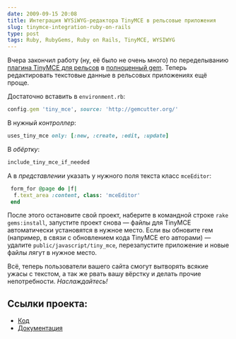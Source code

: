 ```yaml
---
date: 2009-09-15 20:08
title: Интеграция WYSiWYG-редактора TinyMCE в рельсовые приложения
slug: tinymce-integration-ruby-on-rails
type: post
tags: Ruby, RubyGems, Ruby on Rails, TinyMCE, WYSIWYG
---
```


Вчера закончил работу (ну, её было не очень много) по переделыванию [плагина TinyMCE для рельсов](http://github.com/kete/tiny_mce "Плагин TinyMCE для Ruby on Rails") в [полноценный gem](http://gemcutter.org/gems/tiny_mce "гем tiny_mce на GemCutter"). <span style="background-color: #ffffff;">Теперь редактировать текстовые данные в рельсовых приложениях ещё проще.</span>

Достаточно вставить в `environment.rb`:

``` ruby
config.gem 'tiny_mce', source: 'http://gemcutter.org/'
```

В нужный *контроллер*:

``` ruby
uses_tiny_mce only: [:new, :create, :edit, :update]
```

В *обёртку*:

``` ruby
include_tiny_mce_if_needed
```

А в *представлении* указать у нужного поля текста класс `mceEditor`:

``` ruby
 form_for @page do |f|
  f.text_area :content, class: 'mceEditor'
 end
```

После этого остановите свой проект, наберите в командной строке `rake gems:install`, запустите проект снова — файлы для TinyMCE автоматически установятся в нужное место. Если вы обновите гем (например, в связи с обновлением кода TinyMCE его авторами) — удалите `public/javascript/tiny_mce`, перезапустите приложение и новые файлы лягут в нужное место.

Всё, теперь пользователи вашего сайта смогут вытворять всякие ужасы с текстом, а так же рвать вашу вёрстку и делать прочие непотребности. *Наслаждайтесь!*

## Ссылки проекта:

* [Код](http://github.com/krasivotokak/tiny_mce "tiny_mce на ГитХабе")
* [Документация](http://rdoc.info/projects/krasivotokak/tiny_mce/ "tiny_mce на RDoc")
